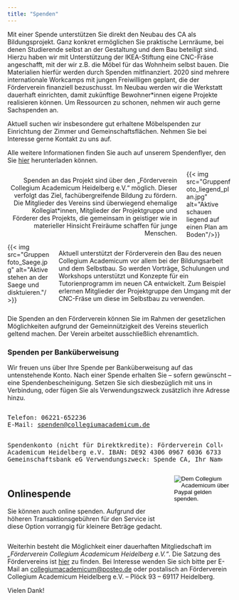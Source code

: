 ```yaml
---
title: "Spenden"
---
```

<!---ToDo:
- Einzug für alle Abschnitte gleich (aktuell 01.12.19 sind die Columns nicht
auf Breite der anderen Textblöcke
- Fotos in den Columns enden auf gleicher Höhe wie Textblöcke
- Onlinespende sieht noch unschön aus)
- Kontobox: neu überlegen, Text mittig im gleichen Schriftstil wie sonst. Weiße box mit gleichem Abstand zu Raendern der blauen Box--->

Mit einer Spende unterstützen Sie direkt den Neubau des CA als Bildungsprojekt. Ganz konkret
ermöglichen Sie praktische Lernräume, bei denen Studierende selbst an der
Gestaltung und dem Bau beteiligt sind. Hierzu haben wir mit Unterstützung der
IKEA-Stiftung eine CNC-Fräse angeschafft, mit der wir z.B. die Möbel für das Wohnheim selbst bauen. Die Materialien hierfür werden durch Spenden mitfinanziert. 2020 sind mehrere internationale Workcamps
mit jungen Freiwilligen geplant, die der Förderverein finanziell bezuschusst.
Im Neubau werden wir die Werkstatt dauerhaft einrichten, damit zukünftige Bewohner*innen eigene Projekte realisieren können.
Um Ressourcen zu schonen, nehmen wir auch gerne
Sachspenden an.

Aktuell suchen wir insbesondere
gut erhaltene Möbelspenden zur Einrichtung der
Zimmer und Gemeinschaftsflächen. Nehmen Sie bei
Interesse gerne Kontakt zu uns auf.

Alle weitere Informationen finden Sie auch auf unserem
Spendenflyer, den Sie <a href="/docs/2019_spenden_flyer.pdf">hier</a> herunterladen können.

<div class="columns">
<!--- ToDo: Blocksatz in den Columns--->
  <div class="column">
  <p style="text-align:right">
  Spenden an das Projekt sind über den „Förderverein Collegium Academicum Heidelberg e.V.“ möglich. Dieser verfolgt das Ziel, fachübergreifende Bildung zu fördern. Die Mitglieder des
  Vereins sind überwiegend ehemalige Kollegiat*innen, Mitglieder der Projektgruppe und Förderer des Projekts,
  die gemeinsam in geistiger wie in materieller Hinsicht Freiräume schaffen für junge Menschen.
  </div>
  <div class="column">
    <!---<p align="right">--->
    {{< img src="Gruppenfoto_liegend_plan.jpg" alt="Aktive schauen liegend auf einen Plan am Boden"/>}}
  </div>
</div>


<div class="columns">
  <div class="column">
    <!---<p align="left">--->
  {{< img src="Gruppenfoto_Saege.jpg" alt="Aktive stehen an der Saege und disktuieren."/>}}
  </div>

  <div class="column">
  <p style="text-align:left">Aktuell unterstützt der Förderverein den Bau des neuen
  Collegium Academicum vor allem bei der Bildungsarbeit
  und dem Selbstbau. So werden Vorträge, Schulungen und Workshops unterstützt und Konzepte für ein Tutorienprogramm im neuen CA entwickelt.
  <!---To Do: Hier nur Zeilenumbruch und keine Leerzeile --->
  Zum Beispiel erlernen Mitglieder der Projektgruppe den Umgang mit der CNC-Fräse um diese im Selbstbau zu verwenden.</p>
  </div>
</div>



Die Spenden an den Förderverein können Sie im Rahmen der gesetzlichen Möglichkeiten aufgrund der Gemeinnützigkeit des Vereins steuerlich geltend machen. Der Verein arbeitet
ausschließlich ehrenamtlich.





### Spenden per Banküberweisung
Wir freuen uns über Ihre Spende per Banküberweisung auf das untenstehende Konto.
Nach einer Spende erhalten Sie – sofern gewünscht – eine Spendenbescheinigung.
Setzen Sie sich diesbezüglich mit uns in Verbindung, oder fügen Sie als Verwendungszweck zusätzlich ihre Adresse hinzu.


<!---ToDo: Box anpassen, Text mittig, ggf. gleiche Schriftart wie restlicher Text--->
<div class="columns">
<div class="column">
    <div class="notification is-primary">
            <pre class="is-size-7">Telefon: 06221-652236
E-Mail: <a href="mailto:spenden@collegiumacademicum.de">spenden@collegiumacademicum.de</a>

Spendenkonto (nicht für Direktkredite):
Förderverein Collegium Academicum Heidelberg e.V.
IBAN: DE92 4306 0967 6036 6733 00
GLS Gemeinschaftsbank eG
Verwendungszweck: Spende CA, Ihr Name</pre>
        </div>
    </div>
</div>





<div class="columns">
    <div class="column">
        <h2>Onlinespende</h2>
        <p>Sie können auch online spenden. Aufgrund der höheren Transaktionsgebühren für den Service ist diese Option vorrangig für kleinere Beträge gedacht.</p>
    </div>
    <div class="column">
        <form class="paypal" action="https://www.paypal.com/cgi-bin/webscr" method="post" target="_top">
            <input type="hidden" name="cmd" value="_s-xclick">
            <input type="hidden" name="hosted_button_id" value="6JJ9J9UTPSKCG">
            <input type="image" src="paypal_donate.gif" border="0" name="submit" alt="Dem Collegium Academicum über Paypal gelden spenden.">
        </form>
    </div>
</div>


Weiterhin besteht die Möglichkeit einer dauerhaften Mitgliedschaft im _„Förderverein Collegium Academicum Heidelberg e.V.“_.
Die Satzung des Fördervereins ist [hier](/docs/satzung_foerderverein.pdf) zu finden.
Bei Interesse wenden Sie sich bitte per E-Mail an
[collegiumacademicum@posteo.de](mailto:collegiumacademicum@posteo.de) oder
postalisch an Förderverein Collegium Academicum Heidelberg e.V. – Plöck 93 – 69117 Heidelberg.

Vielen Dank!

